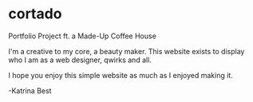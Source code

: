 # cortado
Portfolio Project ft. a Made-Up Coffee House

I'm a creative to my core, a beauty maker. This website exists to display who I am as a web designer, qwirks and all.

I hope you enjoy this simple website as much as I enjoyed making it.

-Katrina Best
